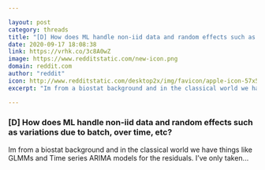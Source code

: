 ```yaml
---

layout: post
category: threads
title: "[D] How does ML handle non-iid data and random effects such as variations due to batch, over time, etc?"
date: 2020-09-17 18:08:38
link: https://vrhk.co/3c8A0wZ
image: https://www.redditstatic.com/new-icon.png
domain: reddit.com
author: "reddit"
icon: http://www.redditstatic.com/desktop2x/img/favicon/apple-icon-57x57.png
excerpt: "Im from a biostat background and in the classical world we have things like GLMMs and Time series ARIMA models for the residuals. I’ve only taken..."

---
```


### [D] How does ML handle non-iid data and random effects such as variations due to batch, over time, etc?

Im from a biostat background and in the classical world we have things like GLMMs and Time series ARIMA models for the residuals. I’ve only taken...